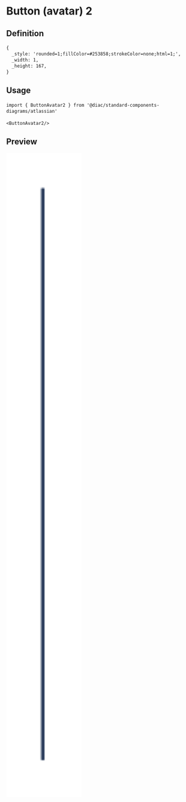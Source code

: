 # Button (avatar) 2

## Definition

```
{
  _style: 'rounded=1;fillColor=#253858;strokeColor=none;html=1;',
  _width: 1,
  _height: 167,
}
```

## Usage

```
import { ButtonAvatar2 } from '@diac/standard-components-diagrams/atlassian'

<ButtonAvatar2/>
```

## Preview

<img src="./button-avatar-2.png" width="200"/>
